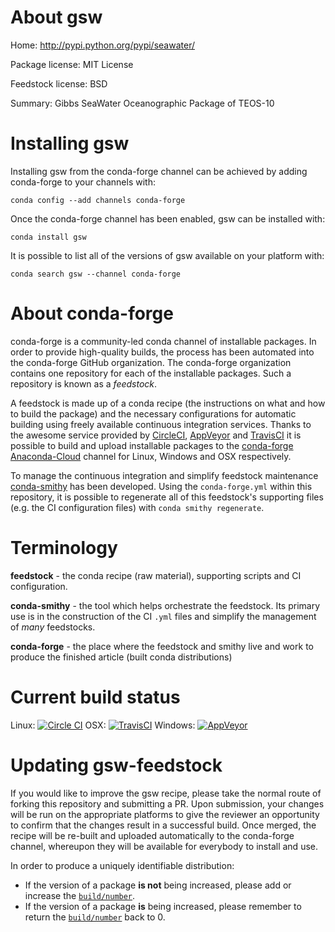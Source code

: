 About gsw
=========

Home: http://pypi.python.org/pypi/seawater/

Package license: MIT License

Feedstock license: BSD

Summary: Gibbs SeaWater Oceanographic Package of TEOS-10



Installing gsw
==============

Installing gsw from the conda-forge channel can be achieved by adding conda-forge to your channels with:

```
conda config --add channels conda-forge
```

Once the conda-forge channel has been enabled, gsw can be installed with:

```
conda install gsw
```

It is possible to list all of the versions of gsw available on your platform with:

```
conda search gsw --channel conda-forge
```


About conda-forge
=================

conda-forge is a community-led conda channel of installable packages.
In order to provide high-quality builds, the process has been automated into the
conda-forge GitHub organization. The conda-forge organization contains one repository 
for each of the installable packages. Such a repository is known as a *feedstock*.

A feedstock is made up of a conda recipe (the instructions on what and how to build
the package) and the necessary configurations for automatic building using freely
available continuous integration services. Thanks to the awesome service provided by
[CircleCI](https://circleci.com/), [AppVeyor](http://www.appveyor.com/)
and [TravisCI](https://travis-ci.org/) it is possible to build and upload installable
packages to the [conda-forge](https://anaconda.org/conda-forge)
[Anaconda-Cloud](http://docs.anaconda.org/) channel for Linux, Windows and OSX respectively.

To manage the continuous integration and simplify feedstock maintenance
[conda-smithy](http://github.com/conda-forge/conda-smithy) has been developed.
Using the ``conda-forge.yml`` within this repository, it is possible to regenerate all of
this feedstock's supporting files (e.g. the CI configuration files) with ``conda smithy regenerate``.


Terminology
===========

**feedstock** - the conda recipe (raw material), supporting scripts and CI configuration.

**conda-smithy** - the tool which helps orchestrate the feedstock.
                   Its primary use is in the construction of the CI ``.yml`` files
                   and simplify the management of *many* feedstocks.

**conda-forge** - the place where the feedstock and smithy live and work to
                  produce the finished article (built conda distributions)

Current build status
====================
Linux: [![Circle CI](https://circleci.com/gh/conda-forge/gsw-feedstock.svg?style=svg)](https://circleci.com/gh/conda-forge/gsw-feedstock)
OSX: [![TravisCI](https://travis-ci.org/conda-forge/gsw-feedstock.svg?branch=master)](https://travis-ci.org/conda-forge/gsw-feedstock) 
Windows: [![AppVeyor](https://ci.appveyor.com/api/projects/status/github/conda-forge/gsw-feedstock?svg=True)](https://ci.appveyor.com/project/conda-forge/gsw-feedstock/branch/master)


Updating gsw-feedstock
======================

If you would like to improve the gsw recipe, please take the normal
route of forking this repository and submitting a PR. Upon submission, your changes will
be run on the appropriate platforms to give the reviewer an opportunity to confirm that the
changes result in a successful build. Once merged, the recipe will be re-built and uploaded
automatically to the conda-forge channel, whereupon they will be available for everybody to
install and use.

In order to produce a uniquely identifiable distribution:
 * If the version of a package **is not** being increased, please add or increase
   the [``build/number``](http://conda.pydata.org/docs/building/meta-yaml.html#build-number-and-string). 
 * If the version of a package **is** being increased, please remember to return
   the [``build/number``](http://conda.pydata.org/docs/building/meta-yaml.html#build-number-and-string)
   back to 0.
